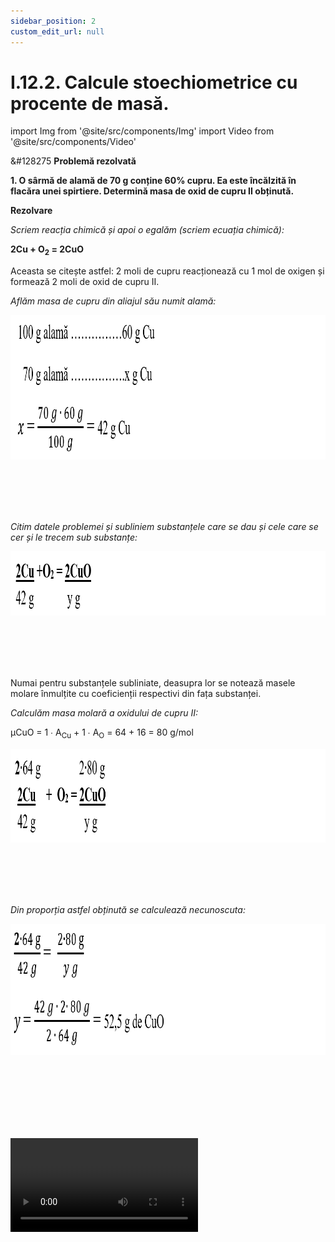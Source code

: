 ```yaml
---
sidebar_position: 2
custom_edit_url: null
---
```


# I.12.2. Calcule stoechiometrice cu procente de masă.



import Img from '@site/src/components/Img'
import Video from '@site/src/components/Video'



<div class="alert alert--warning" role="alert">

&#128275 **Problemă rezolvată**


**1. O sârmă de alamă de 70 g conține 60% cupru. Ea este încălzită în flacăra unei spirtiere. Determină masa de oxid de cupru II obținută.**


**Rezolvare**


_Scriem reacția chimică și apoi o egalăm (scriem ecuația chimică):_

**2Cu + O<sub>2</sub> = 2CuO**

Aceasta se citește astfel: 2 moli de cupru reacționează cu 1 mol de oxigen și formează 2 moli de oxid de cupru II.



_Aflăm masa de cupru din aliajul său numit alamă:_



<Img className="img-responsive4" src="chimie/clasa9/capitolul1/I-12-stoechiometria-poza4-problema-rezolvata-calcule-stoechiometrice-cu-procente-de-masa-rezolvare1.png" width="1000" height="231" lazy={false} />

<br></br>
<br></br>


_Citim datele problemei și subliniem substanțele care se dau și cele care se cer și le trecem sub substanțe:_


<Img className="img-responsive4" src="chimie/clasa9/capitolul1/I-12-stoechiometria-poza5-problema-rezolvata-calcule-stoechiometrice-cu-procente-de-masa-rezolvare2.png" width="1000" height="103" lazy={false} />

<br></br>
<br></br>



Numai pentru substanțele subliniate, deasupra lor se notează masele molare înmulțite cu coeficienții respectivi din fața substanței.


_Calculăm masa molară a oxidului de cupru II:_


μCuO = 1 ∙ A<sub>Cu</sub> + 1 ∙ A<sub>O</sub> = 64 + 16 = 80 g/mol



<Img className="img-responsive4" src="chimie/clasa9/capitolul1/I-12-stoechiometria-poza6-problema-rezolvata-calcule-stoechiometrice-cu-procente-de-masa-rezolvare3.png" width="1000" height="150" lazy={false}/>

<br></br>
<br></br>


_Din proporția astfel obținută se calculează necunoscuta:_




<Img className="img-responsive4" src="chimie/clasa9/capitolul1/I-12-stoechiometria-poza7-problema-rezolvata-calcule-stoechiometrice-cu-procente-de-masa-rezolvare4.png" width="1000" height="210" lazy={false} />

<br></br>
<br></br>
<br></br>



<Video src="https://www.youtube.com/embed/YldI-SxzEhA" />






</div>




